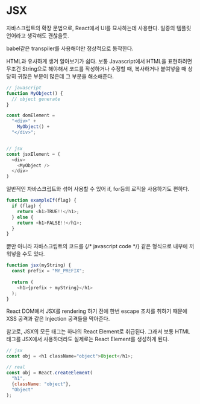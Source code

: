 # JSX

자바스크립트의 확장 문법으로, React에서 UI를 묘사하는데 사용한다. 일종의 템플릿 언어라고 생각해도 괜찮을듯.

babel같은 transpiler를 사용해야만 정상적으로 동작한다.



HTML과 유사하게 생겨 알아보기가 쉽다. 보통 Javascript에서 HTML을 표현하려면 무조건 String으로 해야해서 코드를 작성하거나 수정할 때, 복사하거나 붙여넣을 때 상당히 귀찮은 부분이 많은데 그 부분을 해소해준다.

```js
// javascript
function MyObject() {
  // object generate
}

const domElement = 
  "<div>" +
    MyObject() +
  "</div>";


// jsx
const jsxElement = (
  <div>
    <MyObject />
  </div>
)
```



일반적인 자바스크립트와 섞어 사용할 수 있어 if, for등의 로직을 사용하기도 편하다.

```js
function exampleIf(flag) {
  if (flag) {
    return <h1>TRUE!!</h1>;
  } else {
    return <h1>FALSE!!</h1>;
  }
}
```



뿐만 아니라 자바스크립트의 코드를 {/\* javascript code \*/} 같은 형식으로 내부에 끼워넣을 수도 있다.

```js
function jsx(myString) {
  const prefix = "MY_PREFIX";
  
  return (
    <h1>{prefix + myString}</h1>
  );
}
```



React DOM에서 JSX를 rendering 하기 전에 한번 escape 조치를 취하기 때문에 XSS 공격과 같은 Injection 공격들을 막아준다.

참고로, JSX의 모든 태그는 하나의 React Element로 취급된다. 그래서 보통 HTML 태그를 JSX에서 사용하더라도 실제로는 React Element를 생성하게 된다.

```js
// jsx
const obj = <h1 className="object">Object</h1>;

// real
const obj = React.createElement(
  "h1",
  {className: "object"},
  "Object"
);
```



